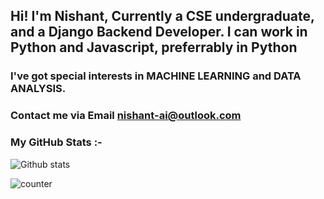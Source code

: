## Hi! I'm Nishant, Currently a CSE undergraduate, and a Django Backend Developer. I can work in Python and Javascript, preferrably in Python
### I've got special interests in MACHINE LEARNING and DATA ANALYSIS.


### Contact me via Email nishant-ai@outlook.com

### My GitHub Stats :-


![Github stats](https://github-readme-stats.vercel.app/api?username=yourGithubUsername)

![counter](https://enrietaqe0twvws.m.pipedream.net)

